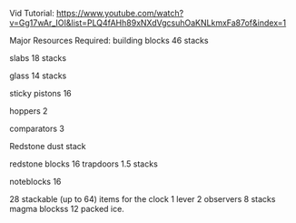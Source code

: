 Vid Tutorial: https://www.youtube.com/watch?v=Gg17wAr_IOI&list=PLQ4fAHh89xNXdVgcsuhOaKNLkmxFa87of&index=1

Major Resources Required:
building blocks
	46 stacks

slabs
	18 stacks

glass
	14 stacks


sticky pistons 
	16

hoppers
	2

comparators
	3

Redstone dust
	stack

redstone blocks
	16
trapdoors 
	1.5 stacks

noteblocks 
	16
	
28 stackable (up to 64) items for the clock 1 lever 2 observers 
8 stacks magma blockss
12 packed ice.